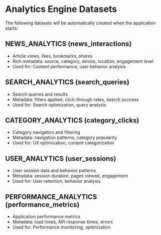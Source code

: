 # Analytics Engine Datasets

The following datasets will be automatically created when the application starts:

## NEWS_ANALYTICS (news_interactions)
- Article views, likes, bookmarks, shares
- Rich metadata: source, category, device, location, engagement level
- Used for: Content performance, user behavior analysis

## SEARCH_ANALYTICS (search_queries)  
- Search queries and results
- Metadata: filters applied, click-through rates, search success
- Used for: Search optimization, query analysis

## CATEGORY_ANALYTICS (category_clicks)
- Category navigation and filtering
- Metadata: navigation patterns, category popularity
- Used for: UX optimization, content categorization

## USER_ANALYTICS (user_sessions)
- User session data and behavior patterns
- Metadata: session duration, pages viewed, engagement
- Used for: User retention, behavior analysis

## PERFORMANCE_ANALYTICS (performance_metrics)
- Application performance metrics
- Metadata: load times, API response times, errors
- Used for: Performance monitoring, optimization